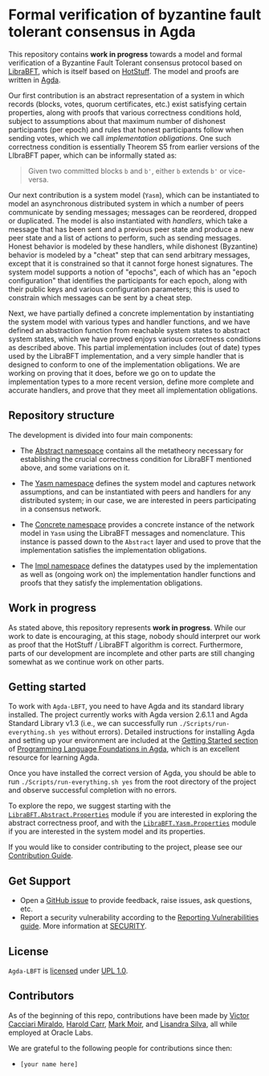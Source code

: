 # Formal verification of byzantine fault tolerant consensus in Agda

  This repository contains **work in progress** towards a model and formal verification of a Byzantine Fault Tolerant consensus protocol based on [LibraBFT](https://developers.libra.org/docs/state-machine-replication-paper), which is itself based on [HotStuff](https://arxiv.org/abs/1803.05069).  The model and proofs are written in [Agda](https://agda.readthedocs.io).

  Our first contribution is an abstract representation of a system in which records (blocks, votes, quorum certificates, etc.) exist satisfying certain properties, along with proofs that various correctness conditions hold, subject to assumptions about that maximum number of dishonest participants (per epoch) and rules that honest participants follow when sending votes, which we call *implementation obligations*.  One such correctness condition is essentially Theorem S5 from earlier versions of the LIbraBFT paper, which can be informally stated as:
  
> Given two committed blocks `b` and `b'`, either `b` extends `b'` or vice-versa.

Our next contribution is a system model  (`Yasm`), which can be instantiated to model an asynchronous distributed system in which a number of peers communicate by sending messages; messages can be reordered, dropped or duplicated.  The model is also instantiated with *handlers*, which take a message that has been sent and a previous peer state and produce a new peer state and a list of actions to perform, such as sending messages.  Honest behavior is modeled by these handlers, while dishonest (Byzantine) behavior is modeled by a "cheat" step that can send arbitrary messages, except that it is constrained so that it cannot forge honest signatures.  The system model supports a notion of "epochs", each of which has an "epoch configuration" that identifies the participants for each epoch, along with their public keys and various configuration parameters; this is used to constrain which messages can be sent by a cheat step.

Next, we have partially defined a concrete implementation by instantiating the system model with various types and handler functions, and we have defined an abstraction function from reachable system states to abstract system states, which we have proved enjoys various correctness conditions as described above.  This partial implementation includes (out of date) types used by the LibraBFT implementation, and a very simple handler that is designed to conform to one of the implementation obligations.  We are working on proving that it does, before we go on to update the implementation types to a more recent version, define more complete and accurate handlers, and prove that they meet all implementation obligations.

## Repository structure

The development is divided into four main components:

* The [Abstract namespace](LibraBFT/Abstract) contains all the metatheory necessary for establishing the
crucial correctness condition for LibraBFT mentioned above, and some variations on it. 

* The [Yasm namespace](LibraBFT/Yasm) defines the system model and captures network assumptions, and can be instantiated with peers and handlers for any distributed system; in our case, we are interested in peers participating in a consensus network.

* The [Concrete namespace](LibraBFT/Concrete) provides a concrete instance of the network model in `Yasm` using
the LibraBFT messages and nomenclature. This instance is passed down to the `Abstract` layer and used
to prove that the implementation satisfies the implementation obligations.

* The [Impl namespace](LibraBFT/Impl) defines the datatypes used by the implementation as well as (ongoing work on) the implementation handler functions and proofs that they satisfy the implementation obligations.

## Work in progress

As stated above, this repository represents **work in progress**.  While our work to date is encouraging, at this stage, nobody should interpret our work as proof that the HotStuff / LibraBFT algorithm is correct.  Furthermore, parts of our development are incomplete and other parts are still changing somewhat as we continue work on other parts.

## Getting started

To work with `Agda-LBFT`, you need to have Agda and its standard library installed.  The project currently works with Agda version 2.6.1.1 and Agda Standard Library v1.3 (i.e., we can successfully run `./Scripts/run-everything.sh yes` without errors).  Detailed instructions for installing Agda and setting up your environment are included at the [Getting Started section](https://plfa.github.io/GettingStarted) of [Programming Language Foundations in Agda](https://plfa.github.io), which is an excellent resource for learning Agda.

Once you have installed the correct version of Agda, you should be able to run `./Scripts/run-everything.sh yes` from the root directory of the project and observe successful completion with no errors.

To explore the repo, we suggest starting with the [`LibraBFT.Abstract.Properties`](LibraBFT/Abstract/Properties.agda) module if you are interested in exploring the abstract correctness proof, and with the [`LibraBFT.Yasm.Properties`](LibraBFT/Yasm/Properties.agda) module if you are interested in the system model and its properties.

If you would like to consider contributing to the project, please see our [Contribution Guide](CONTRIBUTING.md).

## Get Support

* Open a [GitHub issue](https://github.com/oracle/bft-consensus-agda/issues) to provide feedback, raise issues, ask questions, etc.
* Report a security vulnerability according to the [Reporting Vulnerabilities guide](https://www.oracle.com/corporate/security-practices/assurance/vulnerability/reporting.html). More information at [SECURITY](SECURITY.md).

## License

`Agda-LBFT` is [licensed](LICENSE.txt) under [UPL 1.0](https://opensource.oracle.com/licenses/upl).

## Contributors

As of the beginning of this repo, contributions have been made by
[Victor Cacciari Miraldo](https://github.com/VictorCMiraldo), [Harold Carr](https://github.com/haroldcarr), [Mark Moir](https://github.com/mark-moir), and [Lisandra Silva](https://github.com/lisandrasilva), all while employed at Oracle Labs.

We are grateful to the following people for contributions since then:
* `[your name here]`
